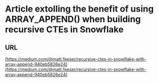 # Article extolling the benefit of using ARRAY_APPEND() when building recursive CTEs in Snowflake

## URL
[https://medium.com/@matt.feeser/recursive-ctes-in-snowflake-with-array-append-940eb5826e24](https://medium.com/@matt.feeser/recursive-ctes-in-snowflake-with-array-append-940eb5826e24)